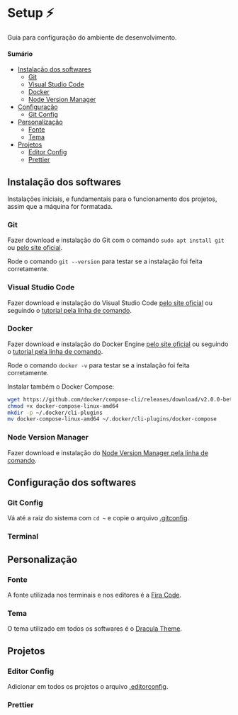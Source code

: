 # Setup ⚡

Guia para configuração do ambiente de desenvolvimento.

#### Sumário

- [Instalação dos softwares](#instalação-dos-softwares)
  - [Git](#git)
  - [Visual Studio Code](#visual-studio-code)
  - [Docker](#docker)
  - [Node Version Manager](#node-version-manager)
- [Configuração](#configuração-dos-softwares)
  - [Git Config](#git-config)
- [Personalização](#personalização)
  - [Fonte](#fonte)
  - [Tema](#tema)
- [Projetos](#projetos)
  - [Editor Config](#editor-config)
  - [Prettier](#prettier)

## Instalação dos softwares

Instalações iniciais, e fundamentais para o funcionamento dos projetos, assim que a máquina for formatada.

### Git

Fazer download e instalação do Git com o comando `sudo apt install git` ou [pelo site oficial](https://git-scm.com/download/).

Rode o comando `git --version` para testar se a instalação foi feita corretamente.

### Visual Studio Code

Fazer download e instalação do Visual Studio Code [pelo site oficial](https://code.visualstudio.com/download) ou seguindo o [tutorial pela linha de comando](https://code.visualstudio.com/docs/setup/linux).

### Docker

Fazer download e instalação do Docker Engine [pelo site oficial](https://docs.docker.com/desktop/) ou seguindo o [tutorial pela linha de comando](https://docs.docker.com/engine/install/ubuntu/).

Rode o comando `docker -v` para testar se a instalação foi feita corretamente.

Instalar também o Docker Compose:

```sh
wget https://github.com/docker/compose-cli/releases/download/v2.0.0-beta.4/docker-compose-linux-amd64
chmod +x docker-compose-linux-amd64
mkdir -p ~/.docker/cli-plugins
mv docker-compose-linux-amd64 ~/.docker/cli-plugins/docker-compose
```

### Node Version Manager

Fazer download e instalação do [Node Version Manager pela linha de comando](https://github.com/nvm-sh/nvm#installing-and-updating).

## Configuração dos softwares

### Git Config

Vá até a raiz do sistema com `cd ~` e copie o arquivo [.gitconfig](/.gitconfig).

### Terminal

## Personalização

### Fonte

A fonte utilizada nos terminais e nos editores é a [Fira Code](https://github.com/tonsky/FiraCode).

### Tema

O tema utilizado em todos os softwares é o [Dracula Theme](https://draculatheme.com/).

## Projetos

### Editor Config

Adicionar em todos os projetos o arquivo [.editorconfig](/.editorconfig).

### Prettier
